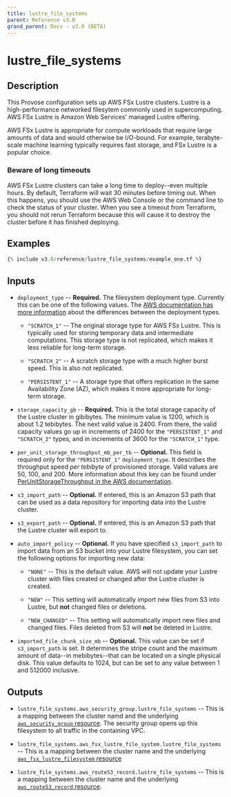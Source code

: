 ```yaml
---
title: lustre_file_systems
parent: Reference v3.0
grand_parent: Docs - v3.0 (BETA)
---
```


# lustre_file_systems

## Description

This Provose configuration sets up AWS FSx Lustre clusters. Lustre is a high-performance networked filesytem commonly used in supercomputing. AWS FSx Lustre is Amazon Web Services' managed Lustre offering.

AWS FSx Lustre is appropriate for compute workloads that require large amounts of data and would otherwise be I/O-bound. For example, terabyte-scale machine learning typically requires fast storage, and FSx Lustre is a popular choice.

### Beware of long timeouts

AWS FSx Lustre clusters can take a long time to deploy--even multiple hours. By default, Terraform will wait 30 minutes before timing out. When this happens, you should use the AWS Web Console or the command line to check the status of your cluster. When you see a timeout from Terraform, you should not rerun Terraform because this will cause it to destroy the cluster before it has finished deploying.

## Examples

```terraform
{% include v3.0/reference/lustre_file_systems/example_one.tf %}
```

## Inputs

- `deployment_type` -- **Required.** The filesystem deployment type. Currently this can be one of the following values. The [AWS documentation has more information](https://aws.amazon.com/blogs/aws/amazon-fsx-for-lustre-persistent-storage/) about the differences between the deployment types.

  - `"SCRATCH_1"` -- The original storage type for AWS FSx Lustre. This is typically used for storing temporary data and intermediate computations. This storage type is not replicated, which makes it less reliable for long-term storage.

  - `"SCRATCH_2"` -- A scratch storage type with a much higher burst speed. This is also not replicated.

  - `"PERSISTENT_1"` -- A storage type that offers replication in the same Availability Zone (AZ), which makes it more appropriate for long-term storage.

- `storage_capacity_gb` -- **Required.** This is the total storage capacity of the Lustre cluster in gibibytes. The minimum value is 1200, which is about 1.2 tebibytes. The next valid value is 2400. From there, the valid capacity values go up in increments of 2400 for the `"PERSISTENT_1"` and `"SCRATCH_2"` types, and in increments of 3600 for the `"SCRATCH_1"` type.

- `per_unit_storage_throughput_mb_per_tb` -- **Optional.** This field is required only for the `"PERSISTENT_1"` `deployment_type`. It describes the throughput speed _per tebibyte_ of provisioned storage. Valid values are 50, 100, and 200. More information about this key can be found under [PerUnitStorageThroughput in the AWS documentation](https://docs.aws.amazon.com/fsx/latest/APIReference/API_CreateFileSystemLustreConfiguration.html).

- `s3_import_path` -- **Optional.** If entered, this is an Amazon S3 path that can be used as a data repository for importing data into the Lustre cluster.

- `s3_export_path` -- **Optional.** If entered, this is an Amazon S3 path that the Lustre cluster will export to.

- `auto_import_policy` -- **Optional.** If you have specified `s3_import_path` to import data from an S3 bucket into your Lustre filesystem, you can set the following options for importing new data:

  - `"NONE"` -- This is the default value. AWS will not update your Lustre cluster with files created or changed after the Lustre cluster is created.

  - `"NEW"` -- This setting will automatically import new files from S3 into Lustre, but **not** changed files or deletions.

  - `"NEW_CHANGED"` -- This setting will automatically import new files and changed files. Files deleted from S3 will **not** be deleted in Lustre.

- `imported_file_chunk_size_mb` -- **Optional.** This value can be set if `s3_import_path` is set. It determines the stripe count and the maximum amount of data--in mebibytes--that can be located on a single physical disk. This value defaults to 1024, but can be set to any value between 1 and 512000 inclusive.

## Outputs

- `lustre_file_systems.aws_security_group.lustre_file_systems` -- This is a mapping between the cluster namd and the underlying [`aws_security_group` resource](https://registry.terraform.io/providers/hashicorp/aws/3.0.0/docs/resources/security_group). The security group opens up this filesystem to all traffic in the containing VPC.

- `lustre_file_systems.aws_fsx_lustre_file_system.lustre_file_systems` -- This is a mapping between the cluster name and the underlying [`aws_fsx_lustre_filesystem` resource](https://registry.terraform.io/providers/hashicorp/aws/3.0.0/docs/resources/fsx_lustre_file_system)

- `lustre_file_systems.aws_route53_record.lustre_file_systems` -- This is a mapping between the cluster name and the underlying [`aws_route53_record` resource](https://registry.terraform.io/providers/hashicorp/aws/3.0.0/docs/resources/route53_record).

